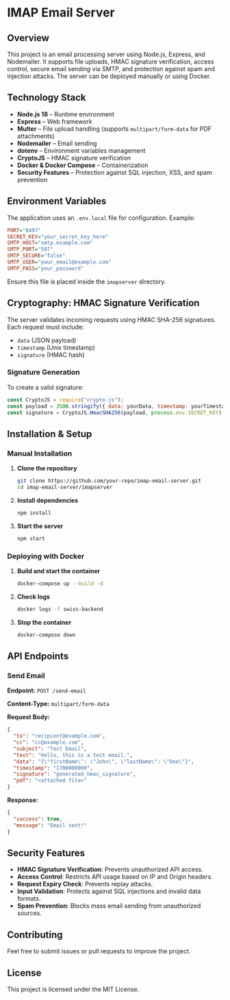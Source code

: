 # IMAP Email Server

## Overview
This project is an email processing server using Node.js, Express, and Nodemailer. It supports file uploads, HMAC signature verification, access control, secure email sending via SMTP, and protection against spam and injection attacks. The server can be deployed manually or using Docker.

## Technology Stack
- **Node.js 18** – Runtime environment
- **Express** – Web framework
- **Multer** – File upload handling (supports `multipart/form-data` for PDF attachments)
- **Nodemailer** – Email sending
- **dotenv** – Environment variables management
- **CryptoJS** – HMAC signature verification
- **Docker & Docker Compose** – Containerization
- **Security Features** – Protection against SQL injection, XSS, and spam prevention

## Environment Variables
The application uses an `.env.local` file for configuration. Example:

```ini
PORT="8497"
SECRET_KEY="your_secret_key_here"
SMTP_HOST="smtp.example.com"
SMTP_PORT="587"
SMTP_SECURE="false"
SMTP_USER="your_email@example.com"
SMTP_PASS="your_password"
```

Ensure this file is placed inside the `imapserver` directory.

## Cryptography: HMAC Signature Verification
The server validates incoming requests using HMAC SHA-256 signatures. Each request must include:
- `data` (JSON payload)
- `timestamp` (Unix timestamp)
- `signature` (HMAC hash)

### Signature Generation
To create a valid signature:
```js
const CryptoJS = require("crypto-js");
const payload = JSON.stringify({ data: yourData, timestamp: yourTimestamp });
const signature = CryptoJS.HmacSHA256(payload, process.env.SECRET_KEY).toString();
```

## Installation & Setup
### Manual Installation
1. **Clone the repository**
   ```sh
   git clone https://github.com/your-repo/imap-email-server.git
   cd imap-email-server/imapserver
   ```
2. **Install dependencies**
   ```sh
   npm install
   ```
3. **Start the server**
   ```sh
   npm start
   ```

### Deploying with Docker
1. **Build and start the container**
   ```sh
   docker-compose up --build -d
   ```
2. **Check logs**
   ```sh
   docker logs -f swiss-backend
   ```
3. **Stop the container**
   ```sh
   docker-compose down
   ```

## API Endpoints
### Send Email
**Endpoint:** `POST /send-email`

**Content-Type:** `multipart/form-data`

**Request Body:**
```json
{
  "to": "recipient@example.com",
  "cc": "cc@example.com",
  "subject": "Test Email",
  "text": "Hello, this is a test email.",
  "data": "{\"firstName\": \"John\", \"lastName\": \"Doe\"}",
  "timestamp": "1700000000",
  "signature": "generated_hmac_signature",
  "pdf": "<attached file>"
}
```

**Response:**
```json
{
  "success": true,
  "message": "Email sent!"
}
```

## Security Features
- **HMAC Signature Verification**: Prevents unauthorized API access.
- **Access Control**: Restricts API usage based on IP and Origin headers.
- **Request Expiry Check**: Prevents replay attacks.
- **Input Validation**: Protects against SQL injections and invalid data formats.
- **Spam Prevention**: Blocks mass email sending from unauthorized sources.

## Contributing
Feel free to submit issues or pull requests to improve the project.

## License
This project is licensed under the MIT License.

